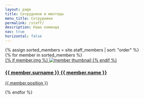 ```yaml
---
layout: page
title: Сотрудники и менторы
menu_title: Сотрудники
permalink: /staff/
description: Наша команда
nav: true
horizontal: false
---
```


<div class="projects">
  <!-- Display projects without categories -->
    {% assign sorted_members = site.staff_members | sort: "order" %}
    <!-- Generate cards for each member -->
      <div class="grid">
        {% for member in sorted_members %}
          <div class="grid-item">
            <a href="{{ member.url | relative_url }}">
              <div class="card hoverable">
                {% if member.img %}
                <img src="{{ member.img | relative_url }}" alt="member thumbnail">
                {% endif %}
                <div class="card-body">
                  <h3 class="card-title">{{ member.surname }} {{ member.name }} </h3>
                  <p class="card-text">{{ member.position }}</p>
                </div>
              </div>
            </a>
          </div>
        {% endfor %}
      </div>

</div>
